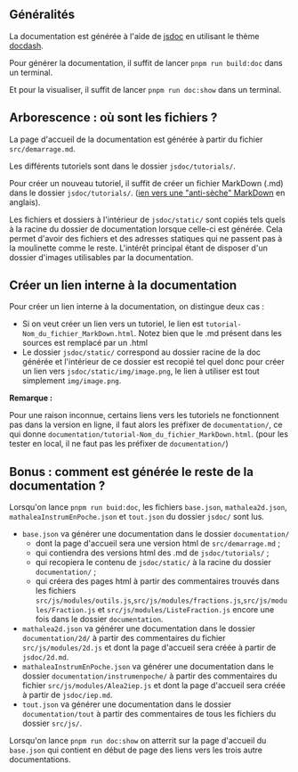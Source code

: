 ## Généralités
La documentation est générée à l'aide de [jsdoc](https://jsdoc.app/index.html) en utilisant le thème [docdash](https://github.com/clenemt/docdash).

Pour générer la documentation, il suffit de lancer `pnpm run build:doc` dans un terminal.

Et pour la visualiser, il suffit de lancer `pnpm run doc:show` dans un terminal.

## Arborescence : où sont les fichiers ?
La page d'accueil de la documentation est générée à partir du fichier `src/demarrage.md`.

Les différents tutoriels sont dans le dossier `jsdoc/tutorials/`.

Pour créer un nouveau tutoriel, il suffit de créer un fichier MarkDown (.md) dans le dossier `jsdoc/tutorials/`. ([ien vers une "anti-sèche" MarkDown](https://www.markdownguide.org/cheat-sheet) en anglais).

Les fichiers et dossiers à l'intérieur de `jsdoc/static/` sont copiés tels quels à la racine du dossier de documentation lorsque celle-ci est générée. Cela permet d'avoir des fichiers et des adresses statiques qui ne passent pas à la moulinette comme le reste. L'intérêt principal étant de disposer d'un dossier d'images utilisables par la documentation.

## Créer un lien interne à la documentation

Pour créer un lien interne à la documentation, on distingue deux cas :
* Si on veut créer un lien vers un tutoriel, le lien est `tutorial-Nom_du_fichier_MarkDown.html`. Notez bien que le .md présent dans les sources est remplacé par un .html
* Le dossier `jsdoc/static/` correspond au dossier racine de la doc générée et l'intérieur de ce dossier est recopié tel quel donc pour créer un lien vers `jsdoc/static/img/image.png`, le lien à utiliser est tout simplement `img/image.png`.

**Remarque :**

Pour une raison inconnue, certains liens vers les tutoriels ne fonctionnent pas dans la version en ligne, il faut alors les préfixer de `documentation/`, ce qui donne `documentation/tutorial-Nom_du_fichier_MarkDown.html`. (pour les tester en local, il ne faut pas les préfixer de `documentation/`)

## Bonus : comment est générée le reste de la documentation ?

Lorsqu'on lance `pnpm run buid:doc`, les fichiers `base.json`, `mathalea2d.json`, `mathaleaInstrumEnPoche.json` et `tout.json` du dossier `jsdoc/` sont lus.
* `base.json` va générer une documentation dans le dossier `documentation/`
    * dont la page d'accueil sera une version html de `src/demarrage.md` ;
    * qui contiendra des versions html des .md de `jsdoc/tutorials/` ;
    * qui recopiera le contenu de `jsdoc/static/` à la racine du dossier `documentation/` ;
    * qui créera des pages html à partir des commentaires trouvés dans les fichiers `src/js/modules/outils.js`,`src/js/modules/fractions.js`,`src/js/modules/Fraction.js` et `src/js/modules/ListeFraction.js` encore une fois dans le dossier `documentation`.
* `mathalea2d.json` va générer une documentation dans le dossier `documentation/2d/` à partir des commentaires du fichier `src/js/modules/2d.js` et dont la page d'accueil sera créée à partir de `jsdoc/2d.md`.
* `mathaleaInstrumEnPoche.json` va générer une documentation dans le dossier `documentation/instrumenpoche/` à partir des commentaires du fichier `src/js/modules/Alea2iep.js` et dont la page d'accueil sera créée à partir de `jsdoc/iep.md`.
* `tout.json` va générer une documentation dans le dossier `documentation/tout` à partir des commentaires de tous les fichiers du dossier `src/js/`.

Lorsqu'on lance `pnpm run doc:show` on atterrit sur la page d'accueil du `base.json` qui contient en début de page des liens vers les trois autre documentations.